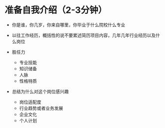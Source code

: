 
# 准备自我介绍（2-3分钟）
- 你是谁，你几岁，你来自哪里，你毕业于什么院校什么专业
- 以往工作经历，概括性的说不要累述简历项目内容，几年几年行业经历以及什么岗位
- 胜任力 
    -  专业技能
    -  知识储备
    -  人脉
    -  性格特质

- 总结为什么对这个岗位感兴趣
    - 岗位适配度
    - 行业趋势或者业务发展
    - 企业文化
    - 个人计划 
